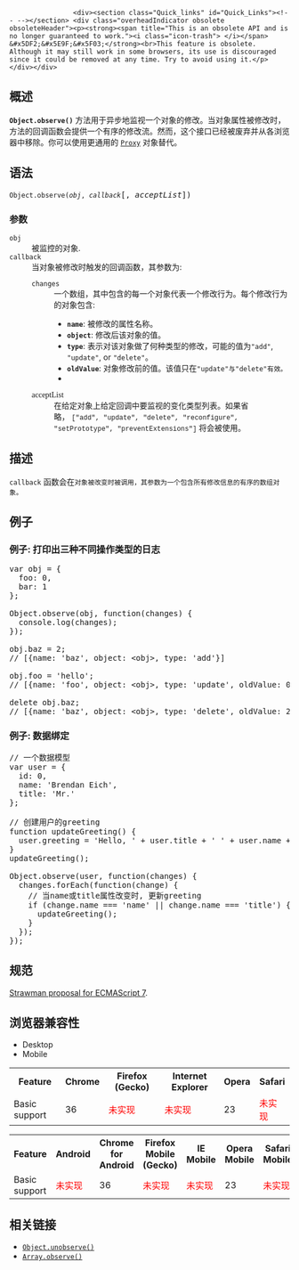 
                
                  
                    <div><section class="Quick_links" id="Quick_Links"><!-- --></section> <div class="overheadIndicator obsolete obsoleteHeader"><p><strong><span title="This is an obsolete API and is no longer guaranteed to work."><i class="icon-trash"> </i></span> &#x5DF2;&#x5E9F;&#x5F03;</strong><br>This feature is obsolete. Although it may still work in some browsers, its use is discouraged since it could be removed at any time. Try to avoid using it.</p></div></div>

<h2 id="&#x6982;&#x8FF0;">&#x6982;&#x8FF0;</h2>

<p><strong><code>Object.observe()</code></strong>&#xA0;&#x65B9;&#x6CD5;&#x7528;&#x4E8E;&#x5F02;&#x6B65;&#x5730;&#x76D1;&#x89C6;&#x4E00;&#x4E2A;&#x5BF9;&#x8C61;&#x7684;&#x4FEE;&#x6539;&#x3002;&#x5F53;&#x5BF9;&#x8C61;&#x5C5E;&#x6027;&#x88AB;&#x4FEE;&#x6539;&#x65F6;&#xFF0C;&#x65B9;&#x6CD5;&#x7684;&#x56DE;&#x8C03;&#x51FD;&#x6570;&#x4F1A;&#x63D0;&#x4F9B;&#x4E00;&#x4E2A;&#x6709;&#x5E8F;&#x7684;&#x4FEE;&#x6539;&#x6D41;&#x3002;&#x7136;&#x800C;&#xFF0C;&#x8FD9;&#x4E2A;&#x63A5;&#x53E3;&#x5DF2;&#x7ECF;&#x88AB;&#x5E9F;&#x5F03;&#x5E76;&#x4ECE;&#x5404;&#x6D4F;&#x89C8;&#x5668;&#x4E2D;&#x79FB;&#x9664;&#x3002;&#x4F60;&#x53EF;&#x4EE5;&#x4F7F;&#x7528;&#x66F4;&#x901A;&#x7528;&#x7684;&#xA0;<a title="Editorial review completed." href="/zh-CN/docs/Web/JavaScript/Reference/Global_Objects/Proxy"><code>Proxy</code></a> &#x5BF9;&#x8C61;&#x66FF;&#x4EE3;&#x3002;</p>

<h2 id="&#x8BED;&#x6CD5;">&#x8BED;&#x6CD5;</h2>

<pre class="syntaxbox"><code>Object.observe(<var>obj</var>, <var>callback</var></code>[, <var>acceptList</var>])</pre>

<h3 id="&#x53C2;&#x6570;">&#x53C2;&#x6570;</h3>

<dl>
 <dt><code>obj</code></dt>
 <dd>&#x88AB;&#x76D1;&#x63A7;&#x7684;&#x5BF9;&#x8C61;.</dd>
 <dt><code>callback</code></dt>
 <dd>&#x5F53;&#x5BF9;&#x8C61;&#x88AB;&#x4FEE;&#x6539;&#x65F6;&#x89E6;&#x53D1;&#x7684;&#x56DE;&#x8C03;&#x51FD;&#x6570;&#xFF0C;&#x5176;&#x53C2;&#x6570;&#x4E3A;:&#xA0;
 <dl>
  <dt><code>changes</code></dt>
  <dd>&#x4E00;&#x4E2A;&#x6570;&#x7EC4;&#xFF0C;&#x5176;&#x4E2D;&#x5305;&#x542B;&#x7684;&#x6BCF;&#x4E00;&#x4E2A;&#x5BF9;&#x8C61;&#x4EE3;&#x8868;&#x4E00;&#x4E2A;&#x4FEE;&#x6539;&#x884C;&#x4E3A;&#x3002;&#x6BCF;&#x4E2A;&#x4FEE;&#x6539;&#x884C;&#x4E3A;&#x7684;&#x5BF9;&#x8C61;&#x5305;&#x542B;:&#xA0;
  <ul>
   <li><strong><code>name</code></strong>: &#x88AB;&#x4FEE;&#x6539;&#x7684;&#x5C5E;&#x6027;&#x540D;&#x79F0;<span style="font-family: consolas,monaco,andale mono,monospace;">&#x3002;</span></li>
   <li><strong><code>object</code></strong>: &#x4FEE;&#x6539;&#x540E;&#x8BE5;&#x5BF9;&#x8C61;&#x7684;&#x503C;<span style="font-family: consolas,monaco,andale mono,monospace;">&#x3002;</span></li>
   <li><strong><code>type</code></strong>: &#x8868;&#x793A;&#x5BF9;&#x8BE5;&#x5BF9;&#x8C61;&#x505A;&#x4E86;&#x4F55;&#x79CD;&#x7C7B;&#x578B;&#x7684;&#x4FEE;&#x6539;&#xFF0C;&#x53EF;&#x80FD;&#x7684;&#x503C;&#x4E3A;<code>&quot;add&quot;</code>, <code>&quot;update&quot;</code>, or <code>&quot;delete&quot;</code><span style="font-family: consolas,monaco,andale mono,monospace;">&#x3002;</span></li>
   <li><strong><code>oldValue</code></strong>: &#x5BF9;&#x8C61;&#x4FEE;&#x6539;&#x524D;&#x7684;&#x503C;&#x3002;&#x8BE5;&#x503C;&#x53EA;&#x5728;<code>&quot;update&quot;<font face="Open Sans, sans-serif">&#x4E0E;</font></code><code>&quot;delete&quot;&#x6709;&#x6548;&#x3002;</code></li>
   <li>&#xA0;</li>
  </ul>
  </dd>
  <dt><font face="Consolas">acceptList</font></dt>
  <dd>&#x5728;&#x7ED9;&#x5B9A;&#x5BF9;&#x8C61;&#x4E0A;&#x7ED9;&#x5B9A;&#x56DE;&#x8C03;&#x4E2D;&#x8981;&#x76D1;&#x89C6;&#x7684;&#x53D8;&#x5316;&#x7C7B;&#x578B;&#x5217;&#x8868;&#x3002;&#x5982;&#x679C;&#x7701;&#x7565;&#xFF0C;&#xA0;<code><font face="Courier New">[&quot;add&quot;, &quot;update&quot;, &quot;delete&quot;, &quot;reconfigure&quot;, &quot;setPrototype&quot;, &quot;preventExtensions&quot;]</font></code> &#x5C06;&#x4F1A;&#x88AB;&#x4F7F;&#x7528;&#x3002;</dd>
 </dl>
 </dd>
</dl>

<h2 id="&#x63CF;&#x8FF0;">&#x63CF;&#x8FF0;</h2>

<p><code style="font-style: normal;">callback</code>&#xA0;&#x51FD;&#x6570;&#x4F1A;&#x5728;<code>&#x5BF9;&#x8C61;&#x88AB;&#x6539;&#x53D8;&#x65F6;&#x88AB;&#x8C03;&#x7528;&#xFF0C;&#x5176;&#x53C2;&#x6570;&#x4E3A;&#x4E00;&#x4E2A;&#x5305;&#x542B;&#x6240;&#x6709;&#x4FEE;&#x6539;&#x4FE1;&#x606F;&#x7684;&#x6709;&#x5E8F;&#x7684;&#x6570;&#x7EC4;&#x5BF9;&#x8C61;&#x3002;</code></p>

<h2 id="&#x4F8B;&#x5B50;">&#x4F8B;&#x5B50;</h2>

<h3 id="&#x4F8B;&#x5B50;_&#x6253;&#x5370;&#x51FA;&#x4E09;&#x79CD;&#x4E0D;&#x540C;&#x64CD;&#x4F5C;&#x7C7B;&#x578B;&#x7684;&#x65E5;&#x5FD7;">&#x4F8B;&#x5B50;: &#x6253;&#x5370;&#x51FA;&#x4E09;&#x79CD;&#x4E0D;&#x540C;&#x64CD;&#x4F5C;&#x7C7B;&#x578B;&#x7684;&#x65E5;&#x5FD7;</h3>

<pre class="brush: js">var obj = {
  foo: 0,
  bar: 1
};

Object.observe(obj, function(changes) {
  console.log(changes);
});

obj.baz = 2;
// [{name: &apos;baz&apos;, object: &lt;obj&gt;, type: &apos;add&apos;}]

obj.foo = &apos;hello&apos;;
// [{name: &apos;foo&apos;, object: &lt;obj&gt;, type: &apos;update&apos;, oldValue: 0}]

delete obj.baz;
// [{name: &apos;baz&apos;, object: &lt;obj&gt;, type: &apos;delete&apos;, oldValue: 2}]
</pre>

<h3 id="&#x4F8B;&#x5B50;_&#x6570;&#x636E;&#x7ED1;&#x5B9A;">&#x4F8B;&#x5B50;: &#x6570;&#x636E;&#x7ED1;&#x5B9A;</h3>

<pre class="brush: js">// &#x4E00;&#x4E2A;&#x6570;&#x636E;&#x6A21;&#x578B;
var user = {
  id: 0,
  name: &apos;Brendan Eich&apos;,
  title: &apos;Mr.&apos;
};

// &#x521B;&#x5EFA;&#x7528;&#x6237;&#x7684;greeting
function updateGreeting() {
  user.greeting = &apos;Hello, &apos; + user.title + &apos; &apos; + user.name + &apos;!&apos;;
}
updateGreeting();

Object.observe(user, function(changes) {
  changes.forEach(function(change) {
    // &#x5F53;name&#x6216;title&#x5C5E;&#x6027;&#x6539;&#x53D8;&#x65F6;, &#x66F4;&#x65B0;greeting
    if (change.name === &apos;name&apos; || change.name === &apos;title&apos;) {
      updateGreeting();
    }
  });
});
</pre>

<h2 name="Specifications" id="Specifications">&#x89C4;&#x8303;</h2>

<p><a href="https://github.com/arv/ecmascript-object-observe" class="external">Strawman proposal for ECMAScript 7</a>.</p>

<h2 name="Browser_compatibility" id="Browser_compatibility">&#x6D4F;&#x89C8;&#x5668;&#x517C;&#x5BB9;&#x6027;</h2>

<div><div class="htab"> 
    <a name="AutoCompatibilityTable" id="AutoCompatibilityTable"></a> 
    <ul> 
        <li class="selected"><a>Desktop</a></li> 
        <li><a>Mobile</a></li> 
    </ul> 
</div></div>

<div id="compat-desktop">
<table class="compat-table">
 <tbody>
  <tr>
   <th>Feature</th>
   <th>Chrome</th>
   <th>Firefox (Gecko)</th>
   <th>Internet Explorer</th>
   <th>Opera</th>
   <th>Safari</th>
  </tr>
  <tr>
   <td>Basic support</td>
   <td>36</td>
   <td><span style="color: #f00;">&#x672A;&#x5B9E;&#x73B0;</span></td>
   <td><span style="color: #f00;">&#x672A;&#x5B9E;&#x73B0;</span></td>
   <td>23</td>
   <td><span style="color: #f00;">&#x672A;&#x5B9E;&#x73B0;</span></td>
  </tr>
 </tbody>
</table>
</div>

<div id="compat-mobile">
<table class="compat-table">
 <tbody>
  <tr>
   <th>Feature</th>
   <th>Android</th>
   <th>Chrome for Android</th>
   <th>Firefox Mobile (Gecko)</th>
   <th>IE Mobile</th>
   <th>Opera Mobile</th>
   <th>Safari Mobile</th>
  </tr>
  <tr>
   <td>Basic support</td>
   <td><span style="color: #f00;">&#x672A;&#x5B9E;&#x73B0;</span></td>
   <td>36</td>
   <td><span style="color: #f00;">&#x672A;&#x5B9E;&#x73B0;</span></td>
   <td><span style="color: #f00;">&#x672A;&#x5B9E;&#x73B0;</span></td>
   <td>23</td>
   <td><span style="color: #f00;">&#x672A;&#x5B9E;&#x73B0;</span></td>
  </tr>
 </tbody>
</table>
</div>

<h2 name="See_also" id="See_also">&#x76F8;&#x5173;&#x94FE;&#x63A5;</h2>

<ul>
 <li><a title="Object.unobserve()&#xA0;&#x662F;&#x7528;&#x6765;&#x79FB;&#x9664;&#x901A;&#x8FC7; Object.observe()&#x8BBE;&#x7F6E;&#x7684;&#x89C2;&#x5BDF;&#x8005;&#x7684;&#x65B9;&#x6CD5;&#x3002;" href="/zh-CN/docs/Web/JavaScript/Reference/Global_Objects/Object/unobserve"><code>Object.unobserve()</code></a> <span title="&#x8FD9;&#x662F;&#x4E00;&#x4E2A;&#x5B9E;&#x9A8C;&#x6027;&#x7684; API&#xFF0C;&#x8BF7;&#x5C3D;&#x91CF;&#x4E0D;&#x8981;&#x5728;&#x751F;&#x4EA7;&#x73AF;&#x5883;&#x4E2D;&#x4F7F;&#x7528;&#x5B83;&#x3002;"><i class="icon-beaker"> </i></span></li>
 <li><a title="Array.observe() &#x65B9;&#x6CD5;&#x7528;&#x4E8E;&#x5F02;&#x6B65;&#x76D1;&#x89C6;&#x6570;&#x7EC4;&#x53D1;&#x751F;&#x7684;&#x53D8;&#x5316;&#xFF0C;&#x7C7B;&#x4F3C;&#x4E8E;&#x9488;&#x5BF9;&#x5BF9;&#x8C61;&#x7684; Object.observe() &#x3002;&#x5F53;&#x6570;&#x7EC4;&#x7684;&#x503C;&#x53D1;&#x751F;&#x53D8;&#x5316;&#x65F6;&#xFF0C;&#x5B83;&#x6309;&#x53D1;&#x751F;&#x987A;&#x5E8F;&#x63D0;&#x4F9B;&#x4E86;&#x4E00;&#x4E2A;&#x53D8;&#x5316;&#x6D41;&#x3002;&#x4E0E; Object.observe() &#x7C7B;&#x4F3C;&#xFF0C;&#x5B83;&#x7531;&#x5982;&#x4E0B;&#x53EF;&#x63A5;&#x53D7;&#x7684;&#x53D8;&#x5316;&#x7C7B;&#x578B;&#x5217;&#x8868;[&quot;add&quot;&#x3001;&quot;update&quot;&#x3001;&quot;delete&quot;&#x3001;&quot;splice&quot;]&#x89E6;&#x53D1;&#x3002;" href="/zh-CN/docs/Web/JavaScript/Reference/Global_Objects/Array/observe"><code>Array.observe()</code></a> <span title="&#x8FD9;&#x662F;&#x4E00;&#x4E2A;&#x5B9E;&#x9A8C;&#x6027;&#x7684; API&#xFF0C;&#x8BF7;&#x5C3D;&#x91CF;&#x4E0D;&#x8981;&#x5728;&#x751F;&#x4EA7;&#x73AF;&#x5883;&#x4E2D;&#x4F7F;&#x7528;&#x5B83;&#x3002;"><i class="icon-beaker"> </i></span></li>
</ul>
                  
                
              